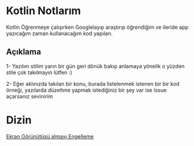 # Kotlin Notlarım

Kotlin Öğrenmeye çalışırken Googlelayıp araştırıp öğrendiğim ve ileride app yazıcağım zaman kullanacağım kod yapıları.


## Açıklama 

1- Yazılım stilim yarın bir gün geri dönük bakıp anlamaya yönelik o yüzden stile çok takılmayın lütfen :)

2- Eğer aklınızda takılan bir konu, burada listelenmek istenen bir bir kod örneği, yazılarda düzeltme yapmak istediğiniz bir şey var ise Issue açarsanız sevinirim 

# Dizin 

[Ekran Görünütüsü almayı Engelleme](https://github.com/muhammetardayildiz/kotlinnotlarim/blob/main/dir/EkranGoruntusuEngelleme.md)
